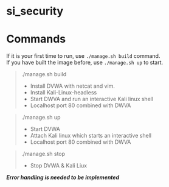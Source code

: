 # si_security

# Commands

If it is your first time to run, use `./manage.sh build` command.
<br>If you have built the image before, use `./manage.sh up` to start.

>./manage.sh build
>- Install DVWA with netcat and vim.
>- Install Kali-Linux-headless
>- Start DWVA and run an interactive Kali linux shell
>- Localhost port 80 combined with DWVA

>./manage.sh up
>- Start DVWA
>- Attach Kali linux which starts an interactive shell
>- Localhost port 80 combined with DWVA

>./manage.sh stop
>- Stop DVWA & Kali Liux

***Error handling is needed to be implemented***

